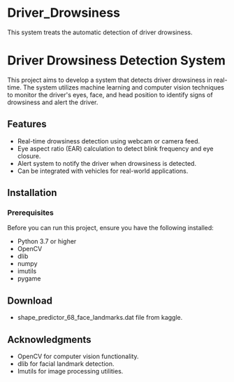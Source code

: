 # Driver_Drowsiness
This system treats the automatic detection of driver drowsiness.
# Driver Drowsiness Detection System

This project aims to develop a system that detects driver drowsiness in real-time. The system utilizes machine learning and computer vision techniques to monitor the driver's eyes, face, and head position to identify signs of drowsiness and alert the driver.

## Features
- Real-time drowsiness detection using webcam or camera feed.
- Eye aspect ratio (EAR) calculation to detect blink frequency and eye closure.
- Alert system to notify the driver when drowsiness is detected.
- Can be integrated with vehicles for real-world applications.

## Installation

### Prerequisites
Before you can run this project, ensure you have the following installed:
- Python 3.7 or higher
- OpenCV
- dlib
- numpy
- imutils
- pygame

## Download
- shape_predictor_68_face_landmarks.dat file from kaggle.

## Acknowledgments
- OpenCV for computer vision functionality.
- dlib for facial landmark detection.
- Imutils for image processing utilities.




